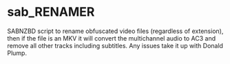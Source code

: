 # sab_RENAMER
SABNZBD script to rename obfuscated video files (regardless of extension), then if the file is an MKV it will convert the multichannel audio to AC3 and remove all other tracks including subtitles. Any issues take it up with Donald Plump.
